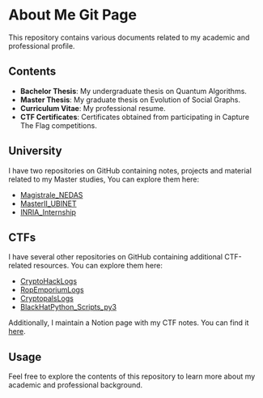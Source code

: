 # About Me Git Page

This repository contains various documents related to my academic and professional profile.

## Contents

- **Bachelor Thesis**: My undergraduate thesis on Quantum Algorithms.
- **Master Thesis**: My graduate thesis on Evolution of Social Graphs.
- **Curriculum Vitae**: My professional resume.
- **CTF Certificates**: Certificates obtained from participating in Capture The Flag competitions.

## University
I have two repositories on GitHub containing notes, projects and material related to my Master studies, You can explore them here:
- [Magistrale_NEDAS](https://github.com/LeonardoSer/Magistrale_NEDAS)
- [MasterII_UBINET](https://github.com/LeonardoSer/MasterII_UBINET)
- [INRIA_Internship](https://github.com/LeonardoSer/INRIA_Internship)

## CTFs

I have several other repositories on GitHub containing additional CTF-related resources. You can explore them here:
- [CryptoHackLogs](https://github.com/LeonardoSer/CryptoHackLogs)
- [RopEmporiumLogs](https://github.com/LeonardoSer/RopEmporiumLogs)
- [CryptopalsLogs](https://github.com/LeonardoSer/CryptopalsLogs)
- [BlackHatPython_Scripts_py3](https://github.com/LeonardoSer/BlackHatPython_Scripts_py3)

Additionally, I maintain a Notion page with my CTF notes. You can find it [here](https://assorted-estimate-5f8.notion.site/Bytes-of-Knowledge-921cc5b930fd4c2a8cc820a325336ca6?pvs=25).

## Usage

Feel free to explore the contents of this repository to learn more about my academic and professional background.
